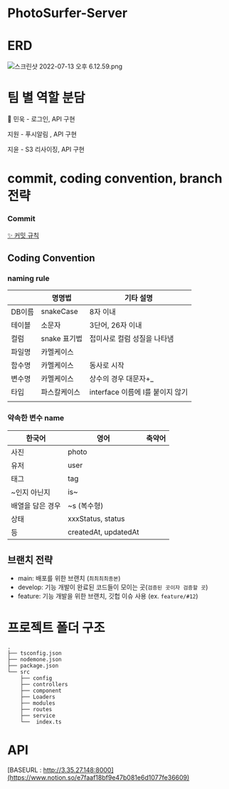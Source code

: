 # PhotoSurfer-Server


# ERD

![스크린샷 2022-07-13 오후 6.12.59.png](https://s3-us-west-2.amazonaws.com/secure.notion-static.com/c49a44fd-bbb1-4b36-a7fe-d2e044604dfb/스크린샷_2022-07-13_오후_6.12.59.png)

# 팀 별 역할 분담

<aside>
📌 민욱 - 로그인, API 구현

지원 - 푸시알림 , API 구현

지윤 - S3 리사이징, API 구현

</aside>

# commit, coding convention, branch 전략

### Commit

[✨ 커밋 규칙](https://www.notion.so/f3513f110d8c46c68ec45b7dee2f72f3)

## Coding Convention

### naming rule

|  | 명명법 | 기타 설명 |
| --- | --- | --- |
| DB이름 | snakeCase | 8자 이내 |
| 테이블 | 소문자 | 3단어, 26자 이내 |
| 컬럼 | snake 표기법 | 접미사로 컬럼 성질을 나타냄 |
| 파일명 | 카멜케이스 |  |
| 함수명 | 카멜케이스 | 동사로 시작 |
| 변수명 | 카멜케이스 | 상수의 경우 대문자+_ |
| 타입 | 파스칼케이스 | interface 이름에 I를 붙이지 않기 |
|  |  |  |

### 약속한 변수 name

| 한국어 | 영어 | 축약어 |
| --- | --- | --- |
| 사진 | photo |  |
| 유저 | user |  |
| 태그 | tag |  |
| ~인지 아닌지 | is~ |  |
| 배열을 담은 경우 | ~s (복수형) |  |
| 상태 | xxxStatus, status |  |
| 등 | createdAt, updatedAt |  |

## 브랜치 전략

- main: 배포를 위한 브랜치 (`최최최최종본`)
- develop: 기능 개발이 완료된 코드들이 모이는 곳(`검증된 곳이자 검증할 곳`)
- feature: 기능 개발을 위한 브랜치, 깃헙 이슈 사용 (ex. `feature/#12`)

# 프로젝트 폴더 구조

```
.
├── tsconfig.json
├── nodemone.json
├── package.json
└── src
    ├── config
    ├── controllers
    ├── component
    ├── Loaders
    ├── modules
    ├── routes
    ├── service
    └──  index.ts
```

# API

[BASEURL : http://3.35.27.148:8000](https://www.notion.so/e7faaf18bf9e47b081e6d1077fe36609)
